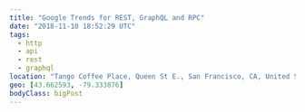 ```yaml
---
title: "Google Trends for REST, GraphQL and RPC"
date: "2018-11-10 18:52:29 UTC"
tags:
  - http
  - api
  - rest
  - graphql
location: "Tango Coffee Place, Queen St E., San Francisco, CA, United States"
geo: [43.662593, -79.333876]
bodyClass: bigPost
---
```

<div style="margin: 30px; width: 800px">
  <script type="text/javascript" src="https://ssl.gstatic.com/trends_nrtr/1605_RC01/embed_loader.js"></script>
  <script type="text/javascript">
    trends.embed.renderExploreWidget("TIMESERIES", {"comparisonItem":[{"keyword":"rest api","geo":"","time":"today 5-y"},{"keyword":"RPC","geo":"","time":"today 5-y"},{"keyword":"GraphQL","geo":"","time":"today 5-y"}],"category":5,"property":""}, {"exploreQuery":"cat=5&date=today%205-y&q=rest%20api,RPC,GraphQL","guestPath":"https://trends.google.com:443/trends/embed/"});
  </script>
</div>
